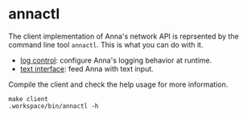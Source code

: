 # annactl
The client implementation of Anna's network API is reprsented by the command
line tool `annactl`. This is what you can do with it.

- [log control](logging.md#log-control): configure Anna's logging behavior at runtime.
- [text interface](gateway.md#text-interface): feed Anna with text input.

Compile the client and check the help usage for more information.

```
make client
.workspace/bin/annactl -h
```
